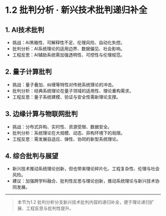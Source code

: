 # 1.2 批判分析 · 新兴技术批判递归补全

## 1. AI技术批判

- 挑战：AI黑箱性、可解释性不足、伦理风险、自动化失控。
- 批判分析：AI系统理论的适用边界、数据偏见、社会影响。
- 工程反思：AI辅助系统需加强透明性、可控性与伦理规范。

## 2. 量子计算批判

- 挑战：量子叠加、纠缠等特性对传统系统理论的冲击。
- 批判分析：经典系统理论在量子领域的适用性、理论重构需求。
- 工程反思：量子系统建模、验证与安全性需新理论支撑。

## 3. 边缘计算与物联网批判

- 挑战：分布式异构、实时性、资源受限、数据安全。
- 批判分析：系统理论在大规模、动态、异构环境下的局限。
- 工程反思：需发展自适应、弹性、协同的新型系统理论。

## 4. 综合批判与展望

- 新兴技术推动系统理论创新，但也带来理论碎片化、工程复杂性、伦理与社会风险。
- 建议：加强跨学科融合、批判性反思与理论创新，推动系统理论与新兴技术协同发展。

---
> 本节为1.2 批判分析分支新兴技术批判内容的递归补全，便于理论递归扩展、工程反思与批判性提升。
